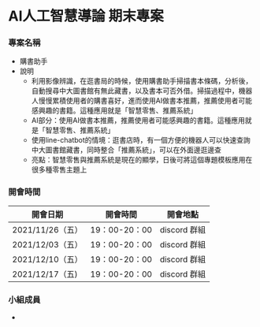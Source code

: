 # AI人工智慧導論 期末專案

### 專案名稱
- 購書助手
- 說明
  - 利用影像辨識，在逛書局的時候，使用購書助手掃描書本條碼，分析後，自動搜尋中大圖書館有無此藏書，以及書本可否外借。掃描過程中，機器人慢慢累積使用者的購書喜好，進而使用AI做書本推薦，推薦使用者可能感興趣的書籍。這種應用就是「智慧零售、推薦系統」
  - AI部分：使用AI做書本推薦，推薦使用者可能感興趣的書籍。這種應用就是「智慧零售、推薦系統」
  - 使用line-chatbot的情境：逛書店時，有一個方便的機器人可以快速查詢中大圖書館藏書，同時整合「推薦系統」，可以在外面邊逛邊查
  - 亮點：智慧零售與推薦系統是現在的顯學，日後可將這個專題模板應用在很多種零售主題上

### 開會時間
| 開會日期  | 開會時間  | 開會地點 |
| -------  | -------   | ------- |
| 2021/11/26（五）| 19：00-20：00 | discord 群組 |
| 2021/12/03（五）| 19：00-20：00 | discord 群組 |
| 2021/12/10（五）| 19：00-20：00 | discord 群組 |
| 2021/12/17（五) | 19：00-20：00 | discord 群組 |

### 小組成員
-
